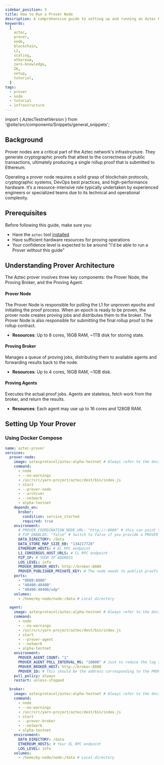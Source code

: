 ```yaml
---
sidebar_position: 3
title: How to Run a Prover Node
description: A comprehensive guide to setting up and running an Aztec Prover node on testnet or mainnet, including hardware requirements, configuration options, and performance optimization tips.
keywords:
  [
    aztec,
    prover,
    node,
    blockchain,
    L2,
    scaling,
    ethereum,
    zero-knowledge,
    ZK,
    setup,
    tutorial,
  ]
tags:
  - prover
  - node
  - tutorial
  - infrastructure
---
```

import { AztecTestnetVersion } from '@site/src/components/Snippets/general_snippets';

## Background

Prover nodes are a critical part of the Aztec network's infrastructure. They generate cryptographic proofs that attest to the correctness of public transactions, ultimately producing a single rollup proof that is submitted to Ethereum.

Operating a prover node requires a solid grasp of blockchain protocols, cryptographic systems, DevOps best practices, and high-performance hardware. It’s a resource-intensive role typically undertaken by experienced engineers or specialized teams due to its technical and operational complexity.

## Prerequisites

Before following this guide, make sure you:

- Have the `aztec` tool [installed](../../../developers/getting_started.md#install-the-sandbox)
- Have sufficient hardware resources for proving operations
- Your confidence level is expected to be around "I'd be able to run a Prover _without_ this guide"

## Understanding Prover Architecture

The Aztec prover involves three key components: the Prover Node, the Proving Broker, and the Proving Agent.

#### Prover Node

The Prover Node is responsible for polling the L1 for unproven epochs and initiating the proof process. When an epoch is ready to be proven, the prover node creates proving jobs and distributes them to the broker. The Prover Node is also responsible for submitting the final rollup proof to the rollup contract.

- **Resources**: Up to 8 cores, 16GB RAM, ~1TB disk for storing state.

#### Proving Broker

Manages a queue of proving jobs, distributing them to available agents and forwarding results back to the node.

- **Resources**: Up to 4 cores, 16GB RAM, ~1GB disk.

#### Proving Agents

Executes the actual proof jobs. Agents are stateless, fetch work from the broker, and return the results.

- **Resources**: Each agent may use up to 16 cores and 128GB RAM.

## Setting Up Your Prover

### Using Docker Compose

```yml
name: aztec-prover
services:
  prover-node:
    image: aztecprotocol/aztec:alpha-testnet # Always refer to the docs to check that you're using the correct image.
    command:
      - node
      - --no-warnings
      - /usr/src/yarn-project/aztec/dest/bin/index.js
      - start
      - --prover-node
      - --archiver
      - --network
      - alpha-testnet
    depends_on:
      broker:
        condition: service_started
        required: true
    environment:
      # PROVER_COORDINATION_NODE_URL: "http://:8080" # this can point to your own validator - using this replaces the need for the prover node to be on the P2P network and uses your validator as a sentry node of some sort.
      # P2P_ENABLED: "false" # Switch to false if you provide a PROVER_COORDINATION_NODE_URL
      DATA_DIRECTORY: /data
      DATA_STORE_MAP_SIZE_KB: "134217728"
      ETHEREUM_HOSTS: # EL RPC endpoint
      L1_CONSENSUS_HOST_URLS: # CL RPC endpoint
      P2P_IP: # YOUR IP ADDRESS
      LOG_LEVEL: info
      PROVER_BROKER_HOST: http://broker:8080
      PROVER_PUBLISHER_PRIVATE_KEY: # The node needs to publish proofs to L1. Replace with your private key
    ports:
      - "8080:8080"
      - "40400:40400"
      - "40400:40400/udp"
    volumes:
      - /home/my-node/node:/data # Local directory

  agent:
    image: aztecprotocol/aztec:alpha-testnet # Always refer to the docs to check that you're using the correct image.
    command:
      - node
      - --no-warnings
      - /usr/src/yarn-project/aztec/dest/bin/index.js
      - start
      - --prover-agent
      - --network
      - alpha-testnet
    environment:
      PROVER_AGENT_COUNT: "1"
      PROVER_AGENT_POLL_INTERVAL_MS: "10000" # Just to reduce the log spamming if you're using debug logging.
      PROVER_BROKER_HOST: http://broker:8080
      PROVER_ID: # this should be the address corresponding to the PROVER_PUBLISHER_PRIVATE_KEY you set on the node.
    pull_policy: always
    restart: unless-stopped

  broker:
    image: aztecprotocol/aztec:alpha-testnet # Always refer to the docs to check that you're using the correct image.
    command:
      - node
      - --no-warnings
      - /usr/src/yarn-project/aztec/dest/bin/index.js
      - start
      - --prover-broker
      - --network
      - alpha-testnet
    environment:
      DATA_DIRECTORY: /data
      ETHEREUM_HOSTS: # Your EL RPC endpoint
      LOG_LEVEL: info
    volumes:
      - /home/my-node/node:/data # Local directory
```
